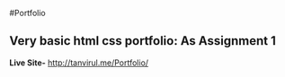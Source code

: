 #Portfolio
## Very basic html css portfolio: As Assignment 1

**Live Site-** http://tanvirul.me/Portfolio/
